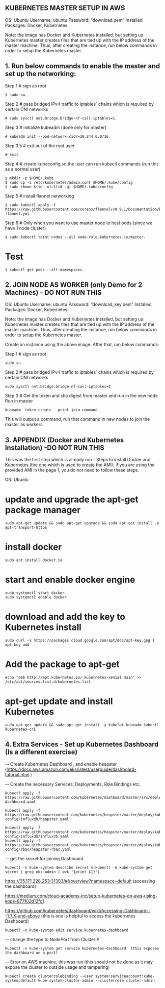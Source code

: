 ## KUBERNETES MASTER SETUP IN AWS


OS: Ubuntu
Username: ubuntu
Password: “download.pem”
Installed Packages: Docker, Kubernetes

Note: the image has Docker and Kubernetes installed, but setting up Kubernetes master creates files that are tied up with the IP address of the master machine. Thus, after creating the instance, run below commands in order to setup the Kubernetes master.

## 1. Run below commands to enable the master and set up the networking:

Step 1 # sign as root
```
$ sudo su -
```

Step 2 # pass bridged IPv4 traffic to iptables` chains which is required by certain CNI networks
```
# sudo sysctl net.bridge.bridge-nf-call-iptables=1
```

Step 3 # initialize kubeadm (done only for master)
```
# kubeadm init --pod-network-cidr=10.244.0.0/16
```

Step 3.5 # exit out of the root user
```
# exit
```

Step 4 # create kubeconfig so the user can run kubectl commands (run this as a normal user)
```
$ mkdir -p $HOME/.kube
$ sudo cp -i /etc/kubernetes/admin.conf $HOME/.kube/config
$ sudo chown $(id -u):$(id -g) $HOME/.kube/config
```

Step 5 # install flannel networking
```
$ sudo kubectl apply -f https://raw.githubusercontent.com/coreos/flannel/v0.9.1/Documentation/kube-flannel.yml
```
Step 6 # Only when you want to use master node to host pods (since we have 1 node cluster)
```
$ sudo kubectl taint nodes --all node-role.kubernetes.io/master-
```
# Test
```
$ kubectl get pods --all-namespaces
```

## 2. JOIN NODE AS WORKER (only Demo for 2 Machines) - DO NOT RUN THIS

OS: Ubuntu
Username: ubuntu
Password: “download_key.pem”
Installed Packages: Docker, Kubernetes

Note: the image has Docker and Kubernetes installed, but setting up Kubernetes master creates files that are tied up with the IP address of the master machine. Thus, after creating the instance, run below commands in order to setup the Kubernetes master.

Create an instance using the above image. After that, run below commands:

Step 1 # sign as root
```
sudo su -
```

Step 2 # pass bridged IPv4 traffic to iptables` chains which is required by certain CNI networks
```
sudo sysctl net.bridge.bridge-nf-call-iptables=1
```

Step 3 # Get the token and sha digest from master and run in the new node
Run in master
```
kubeadm  token create --print-join-command
```

This will output a command, run that command in new nodes to join the master as workers.

## 3. APPENDIX (Docker and Kubernetes Installation) -DO NOT RUN THIS

This was the first step which is already run - Steps to install Docker and Kubernetes 
(the one which is used to create the AMI). If you are using the provided AMI in the page 1, 
you do not need to follow these steps.

OS: Ubuntu

# update and upgrade the apt-get package manager
```
sudo apt-get update && sudo apt-get upgrade && sudo apt-get install -y apt-transport-https
```
# install docker
```
sudo apt install docker.io
```
# start and enable docker engine
```
sudo systemctl start docker
sudo systemctl enable docker
```

# download and add the key to Kubernetes install
```
sudo curl -s https://packages.cloud.google.com/apt/doc/apt-key.gpg | apt-key add
```
# Add the package to apt-get
```
echo "deb http://apt.kubernetes.io/ kubernetes-xenial main" >> /etc/apt/sources.list.d/kubernetes.list
```
# apt-get update and install Kubernetes
```
sudo apt-get update && sudo apt-get install -y kubelet kubeadm kubectl kubernetes-cni
```

## 4. Extra Services - Set up Kubernetes Dashboard (Is a different exercise)

 -- Create Kubernetes Dashboard , and enable heapster (https://docs.aws.amazon.com/eks/latest/userguide/dashboard-tutorial.html )

-- Create the necessary Services, Deployments, Role Bindings etc.

```
kubectl apply -f https://raw.githubusercontent.com/kubernetes/dashboard/master/src/deploy/recommended/kubernetes-dashboard.yaml 

kubectl apply -f https://raw.githubusercontent.com/kubernetes/heapster/master/deploy/kube-config/influxdb/heapster.yaml 

kubectl apply -f https://raw.githubusercontent.com/kubernetes/heapster/master/deploy/kube-config/influxdb/influxdb.yaml 
kubectl apply -f https://raw.githubusercontent.com/kubernetes/heapster/master/deploy/kube-config/rbac/heapster-rbac.yaml 
```

-- get the secret for joining Dashboard
```
kubectl -n kube-system describe secret $(kubectl -n kube-system get secret | grep eks-admin | awk '{print $1}')
```

https://35.171.228.253:31303/#!/overview?namespace=default (accessing the dashboard)

https://medium.com/cloud-academy-inc/setup-kubernetes-on-aws-using-kops-877f02d12fc1 

https://github.com/kubernetes/dashboard/wiki/Accessing-Dashboard---1.7.X-and-above  (this is one is helpful to access the kubernetes Dashboard)

```
kubectl -n kube-system edit service kubernetes-dashboard
```
-- change the type to NodePort from ClusterIP

```
kubectl -n kube-system get service kubernetes-dashboard  (this exposes the dashboard on a port)
```
-- Error on AWS machine, this was run (this should not be done as it may expose the cluster to outside usage and tampering)
```
kubectl create clusterrolebinding --user system:serviceaccount:kube-system:default kube-system-cluster-admin --clusterrole cluster-admin
```
